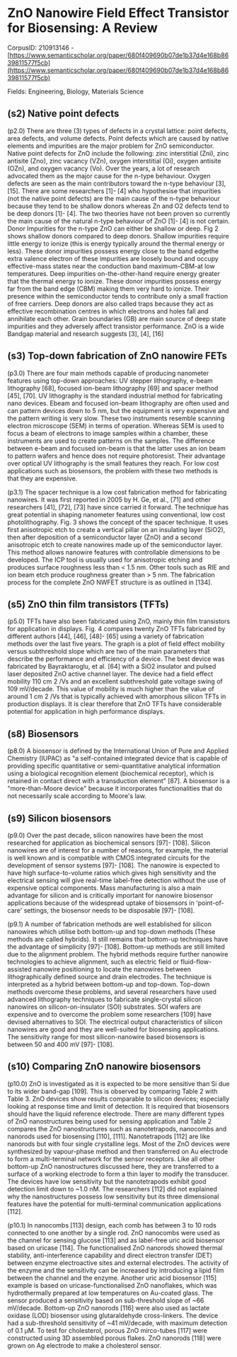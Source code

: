 # ZnO Nanowire Field Effect Transistor for Biosensing: A Review

CorpusID: 210913146 - [https://www.semanticscholar.org/paper/680f409690b07de1b37d4e168b8639811577f5cb](https://www.semanticscholar.org/paper/680f409690b07de1b37d4e168b8639811577f5cb)

Fields: Engineering, Biology, Materials Science

## (s2) Native point defects
(p2.0) There are three (3) types of defects in a crystal lattice: point defects, area defects, and volume defects. Point defects which are caused by native elements and impurities are the major problem for ZnO semiconductor. Native point defects for ZnO include the following: zinc interstitial (Zni), zinc antisite (Zno), zinc vacancy (VZn), oxygen interstitial (Oi), oxygen antisite (OZn), and oxygen vacancy (Vo). Over the years, a lot of research advocated them as the major cause for the n-type behaviour. Oxygen defects are seen as the main contributors toward the n-type behaviour [3], [15]. There are some researchers [1]- [4] who hypothesise that impurities (not the native point defects) are the main cause of the n-type behaviour because they tend to be shallow donors whereas Zn and O2 defects tend to be deep donors [1]- [4]. The two theories have not been proven so currently the main cause of the natural n-type behaviour of ZnO [1]- [4] is not certain.  Donor Impurities for the n-type ZnO can either be shallow or deep. Fig 2 shows shallow donors compared to deep donors. Shallow impurities require little energy to ionize (this is energy typically around the thermal energy or less). These donor impurities possess energy close to the band edgethe extra valence electron of these impurities are loosely bound and occupy effective-mass states near the conduction band maximum-CBM-at low temperatures. Deep impurities on-the-other-hand require energy greater that the thermal energy to ionize. These donor impurities possess energy far from the band edge (CBM) making them very hard to ionize. Their presence within the semiconductor tends to contribute only a small fraction of free carriers. Deep donors are also called traps because they act as effective recombination centres in which electrons and holes fall and annihilate each other. Grain boundaries (GB) are main source of deep state impurities and they adversely affect transistor performance. ZnO is a wide Bandgap material and research suggests [3], [4], [16] 
## (s3) Top-down fabrication of ZnO nanowire FETs
(p3.0) There are four main methods capable of producing nanometer features using top-down approaches: UV stepper lithography, e-beam lithography [68], focused ion-beam lithography [69] and spacer method [45], [70]. UV lithography is the standard industrial method for fabricating nano devices. Ebeam and focused ion-beam lithography are often used and can pattern devices down to 5 nm, but the equipment is very expensive and the pattern writing is very slow. These two instruments resemble scanning electron microscope (SEM) in terms of operation. Whereas SEM is used to focus a beam of electrons to image samples within a chamber, these instruments are used to create patterns on the samples. The difference between e-beam and focused ion-beam is that the latter uses an ion beam to pattern wafers and hence does not require photoresist. Their advantage over optical UV lithography is the small features they reach. For low cost applications such as biosensors, the problem with these two methods is that they are expensive.

(p3.1) The spacer technique is a low cost fabrication method for fabricating nanowires. It was first reported in 2005 by H. Ge, et al., [71] and other researchers [41], [72], [73] have since carried it forward. The technique has great potential in shaping nanometer features using conventional, low cost photolithography. Fig. 3 shows the concept of the spacer technique. It uses first anisotropic etch to create a vertical pillar on an insulating layer (SiO2), then after deposition of a semiconductor layer (ZnO) and a second anisotropic etch to create nanowires made up of the semiconductor layer. This method allows nanowire features with controllable dimensions to be developed. The ICP tool is usually used for anisotropic etching and produces surface roughness less than < 1.5 nm. Other tools such as RIE and ion beam etch produce roughness greater than > 5 nm. The fabrication process for the complete ZnO NWFET structure is as outlined in [134]. 
## (s5) ZnO thin film transistors (TFTs)
(p5.0) TFTs have also been fabricated using ZnO, mainly thin film transistors for application in displays. Fig. 4 compares twenty ZnO TFTs fabricated by different authors [44], [46], [48]- [65] using a variety of fabrication methods over the last five years. The graph is a plot of field effect mobility versus subthreshold slope which are two of the main parameters that describe the performance and efficiency of a device. The best device was fabricated by Bayraktaroglu, et al. [64] with a SiO2 insulator and pulsed laser deposited ZnO active channel layer. The device had a field effect mobility 110 cm 2 /Vs and an excellent subthreshold gate voltage swing of 109 mV/decade. This value of mobility is much higher than the value of around 1 cm 2 /Vs that is typically achieved with amorphous silicon TFTs in production displays. It is clear therefore that ZnO TFTs have considerable potential for application in high performance displays.
## (s8) Biosensors
(p8.0) A biosensor is defined by the International Union of Pure and Applied Chemistry (IUPAC) as "a self-contained integrated device that is capable of providing specific quantitative or semi-quantitative analytical information using a biological recognition element (biochemical receptor), which is retained in contact direct with a transduction element" [87]. A biosensor is a "more-than-Moore device" because it incorporates functionalities that do not necessarily scale according to Moore's law.
## (s9) Silicon biosensors
(p9.0) Over the past decade, silicon nanowires have been the most researched for application as biochemical sensors [97]- [108]. Silicon nanowires are of interest for a number of reasons, for example, the material is well known and is compatible with CMOS integrated circuits for the development of sensor systems [97]- [108]. The nanowire is expected to have high surface-to-volume ratios which gives high sensitivity and the electrical sensing will give real-time label-free detection without the use of expensive optical components. Mass manufacturing is also a main advantage for silicon and is critically important for nanowire biosensor applications because of the widespread uptake of biosensors in 'point-of-care' settings, the biosensor needs to be disposable [97]- [108].

(p9.1) A number of fabrication methods are well established for silicon nanowires which utilise both bottom-up and top-down methods (These methods are called hybrids). It still remains that bottom-up techniques have the advantage of simplicity [97]- [108]. Bottom-up methods are still limited due to the alignment problem. The hybrid methods require further nanowire technologies to achieve alignment, such as electric field or fluid-flow-assisted nanowire positioning to locate the nanowires between lithographically defined source and drain electrodes. The technique is interpreted as a hybrid between bottom-up and top-down. Top-down methods overcome these problems, and several researchers have used advanced lithography techniques to fabricate single-crystal silicon nanowires on silicon-on-insulator (SOI) substrates. SOI wafers are expensive and to overcome the problem some researchers [109] have devised alternatives to SOI. The electrical output characteristics of silicon nanowires are good and they are well-suited for biosensing applications. The sensitivity range for most silicon-nanowire based biosensors is between 50 and 400 mV [97]- [108].  
## (s10) Comparing ZnO nanowire biosensors
(p10.0) ZnO is investigated as it is expected to be more sensitive than Si due to its wider band-gap [109]. This is observed by comparing Table 2 with Table 3. ZnO devices show results comparable to silicon devices; especially looking at response time and limit of detection. It is required that biosensors should have the liquid reference electrode. There are many different types of ZnO nanostructures being used for sensing application and Table 2 compares the ZnO nanostructures such as nanotetrapods, nanocombs and nanorods used for biosensing [110], [111]. Nanotetrapods [112] are like nanorods but with four single crystalline legs. Most of the ZnO devices were synthesized by vapour-phase method and then transferred on Au electrode to form a multi-terminal network for the sensor receptors. Like all other bottom-up ZnO nanostructures discussed here, they are transferred to a surface of a working electrode to form a thin layer to modify the transducer. The devices have low sensitivity but the nanotetrapods exhibit good detection limit down to ~1.0 nM. The researchers [112] did not explained why the nanostructures possess low sensitivity but its three dimensional features have the potential for multi-terminal communication applications [112].

(p10.1) In nanocombs [113] design, each comb has between 3 to 10 rods connected to one another by a single rod. ZnO nanocombs were used as the channel for sensing glucose [113] and as label-free uric acid biosensor based on uricase [114]. The functionalised ZnO nanorods showed thermal stability, anti-interference capability and direct electron transfer (DET) between enzyme electroactive sites and external electrodes. The activity of the enzyme and the sensitivity can be increased by introducing a lipid film between the channel and the enzyme. Another uric acid biosensor [115] example is based on uricase-functionalised ZnO nanoflakes, which was hydrothermally prepared at low temperatures on Au-coated glass. The sensor produced a sensitivity based on sub-threshold slope of ~66 mV/decade. Bottom-up ZnO nanorods [116] were also used as lactate oxidase (LOD) biosensor using glutaraldehyde cross-linkers. The device had a sub-threshold sensitivity of ~41 mV/decade, with maximum detection of 0.1 µM. To test for cholesterol, porous ZnO mirco-tubes [117] were constructed using 3D assembled porous flakes. ZnO nanorods [118] were grown on Ag electrode to make a cholesterol sensor.
